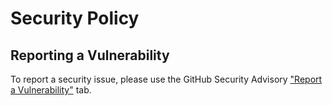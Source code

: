 # Security Policy

## Reporting a Vulnerability

To report a security issue, please use the GitHub Security Advisory ["Report a Vulnerability"](https://github.com/pronovic/setup-poetry/security/advisories/new) tab.
